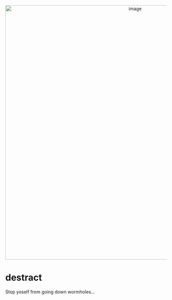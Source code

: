 <div align="center">
<img width="795" alt="image" src="https://github.com/TomRadford/destract/assets/7515754/becd68fb-d3ca-4c0b-b489-98c864138b9d">
</div>

# destract

Stop yoself from going down wormholes...

